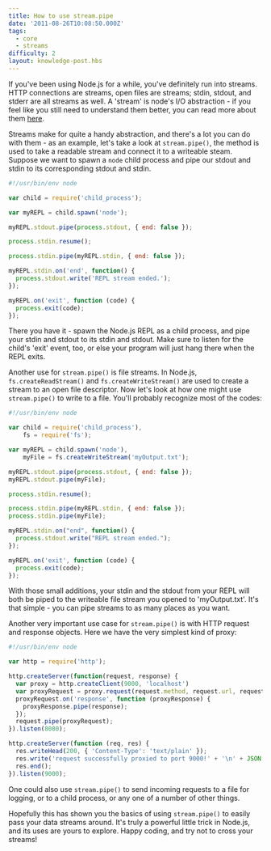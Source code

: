 ```yaml
---
title: How to use stream.pipe
date: '2011-08-26T10:08:50.000Z'
tags:
  - core
  - streams
difficulty: 2
layout: knowledge-post.hbs
---
```


If you've been using Node.js for a while, you've definitely run into streams. HTTP connections are streams, open files are streams; stdin, stdout, and stderr are all streams as well. A 'stream' is node's I/O abstraction - if you feel like you still need to understand them better, you can read more about them [here](https://nodejs.org/api/stream.html#stream_stream).

Streams make for quite a handy abstraction, and there's a lot you can do with them - as an example, let's take a look at `stream.pipe()`, the method is used to take a readable stream and connect it to a writeable steam. Suppose we want to spawn a `node` child process and pipe our stdout and stdin to its corresponding stdout and stdin.

```javascript
#!/usr/bin/env node

var child = require('child_process');

var myREPL = child.spawn('node');

myREPL.stdout.pipe(process.stdout, { end: false });

process.stdin.resume();

process.stdin.pipe(myREPL.stdin, { end: false });

myREPL.stdin.on('end', function() {
  process.stdout.write('REPL stream ended.');
});

myREPL.on('exit', function (code) {
  process.exit(code);
});
```

There you have it - spawn the Node.js REPL as a child process, and pipe your stdin and stdout to its stdin and stdout. Make sure to listen for the child's 'exit' event, too, or else your program will just hang there when the REPL exits.

Another use for `stream.pipe()` is file streams. In Node.js, `fs.createReadStream()` and `fs.createWriteStream()` are used to create a stream to an open file descriptor. Now let's look at how one might use `stream.pipe()` to write to a file. You'll probably recognize most of the codes:

```javascript
#!/usr/bin/env node

var child = require('child_process'),
    fs = require('fs');

var myREPL = child.spawn('node'),
    myFile = fs.createWriteStream('myOutput.txt');

myREPL.stdout.pipe(process.stdout, { end: false });
myREPL.stdout.pipe(myFile);

process.stdin.resume();

process.stdin.pipe(myREPL.stdin, { end: false });
process.stdin.pipe(myFile);

myREPL.stdin.on("end", function() {
  process.stdout.write("REPL stream ended.");
});

myREPL.on('exit', function (code) {
  process.exit(code);
});
```

With those small additions, your stdin and the stdout from your REPL will both be piped to the writeable file stream you opened to 'myOutput.txt'. It's that simple - you can pipe streams to as many places as you want.

Another very important use case for `stream.pipe()` is with HTTP request and response objects. Here we have the very simplest kind of proxy:

```javascript
#!/usr/bin/env node

var http = require('http');

http.createServer(function(request, response) {
  var proxy = http.createClient(9000, 'localhost')
  var proxyRequest = proxy.request(request.method, request.url, request.headers);
  proxyRequest.on('response', function (proxyResponse) {
    proxyResponse.pipe(response);
  });
  request.pipe(proxyRequest);
}).listen(8080);

http.createServer(function (req, res) {
  res.writeHead(200, { 'Content-Type': 'text/plain' });
  res.write('request successfully proxied to port 9000!' + '\n' + JSON.stringify(req.headers, true, 2));
  res.end();
}).listen(9000);
```

One could also use `stream.pipe()` to send incoming requests to a file for logging, or to a child process, or any one of a number of other things.

Hopefully this has shown you the basics of using `stream.pipe()` to easily pass your data streams around. It's truly a powerful little trick in Node.js, and its uses are yours to explore. Happy coding, and try not to cross your streams!
